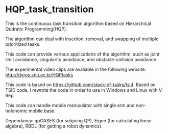 # HQP_task_transition

This is the continuous task transition algorithm based on Hierarchical Qudratic Programming(HQP). 

The algorithm can deal with insertion, removal, and swapping of multiple prioritized tasks.

This code can provide various applications of the algorithm, such as joint limit avoidance, singularity avoidance, and obstacle-collision avoidance. 

The experimental video clips are avaliable in the following website: http://dyros.snu.ac.kr/HQPtasks

This code is based on https://github.com/stack-of-tasks/tsid. Based on TSID code, I rewrote the code in order to use in Windows and Linux 
with V-Rep.

This code can handle mobile manipulator with single arm and non-holonomic mobile base.

Dependancy: qpOASES (for solgving QP), Eigen (for calculating linear algebra), RBDL (for getting a robot dynamics).

